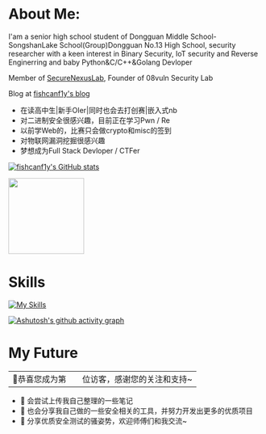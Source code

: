 # About Me:
I'am a senior high school student of Dongguan Middle School-SongshanLake School(Group)Dongguan No.13 High School, security researcher with a keen interest in Binary Security, IoT security and Reverse Enginerring and baby Python&C/C++&Golang Devloper

Member of [SecureNexusLab](SecureNexusLab.github.io), Founder of 08vuln Security Lab

Blog at [fishcanf1y's blog](https://fishcanf1y.github.io)

- 在读高中生|新手OIer|同时也会去打创赛|嵌入式nb
- 对二进制安全很感兴趣，目前正在学习Pwn / Re
- 以前学Web的，比赛只会做crypto和misc的签到
- 对物联网漏洞挖掘很感兴趣
- 梦想成为Full Stack Devloper / CTFer

[![fishcanf1y's GitHub stats](https://github-readme-stats.vercel.app/api?username=fishcanf1y)](https://github.com/anuraghazra/github-readme-stats)

<img height="150px" src="https://github-readme-stats.vercel.app/api/top-langs/?username=fishcanf1y&layout=compact&theme=light&hide=javascript,html,css,ejs,less" />


# Skills
[![My Skills](https://skillicons.dev/icons?i=python,flask,django,java,spring,go,linux,docker,bash,php,html,js,cpp,c,git,md,mysql,redis,arduino,vscode,visualstudio,idea,pycharm,obsidian,github,ps,gmail,wasm)](https://skillicons.dev)



[![Ashutosh's github activity graph](https://github-readme-activity-graph.vercel.app/graph?username=fishcanf1y&theme=react)](https://github.com/ashutosh00710/github-readme-activity-graph)
# My Future

<table>
  <tr>
    <td>🥰恭喜您成为第</td>
    <td><img src="https://profile-counter.glitch.me/r1ng0rez/count.svg" alt="" /></td>
    <td>位访客，感谢您的关注和支持~</td>
  </tr>
</table>

- 👀 会尝试上传我自己整理的一些笔记
- 🌱 也会分享我自己做的一些安全相关的工具，并努力开发出更多的优质项目
- 👋 分享优质安全测试的骚姿势，欢迎师傅们和我交流~
